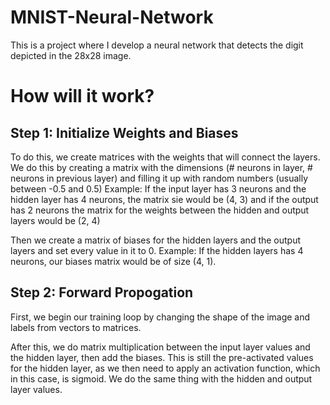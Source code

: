 # MNIST-Neural-Network
This is a project where I develop a neural network that detects the digit depicted in the 28x28 image.

# How will it work?

## Step 1: Initialize Weights and Biases

To do this, we create matrices with the weights that will connect the layers. We do this by creating a matrix with the dimensions (# neurons in layer, # neurons in previous layer) and filling it up with random numbers (usually between -0.5 and 0.5)
Example: If the input layer has 3 neurons and the hidden layer has 4 neurons, the matrix sie would be (4, 3) and if the output has 2 neurons the matrix for the weights between the hidden and output layers would be (2, 4)

Then we create a matrix of biases for the hidden layers and the output layers and set every value in it to 0.
Example: If the hidden layers has 4 neurons, our biases matrix would be of size (4, 1).

## Step 2: Forward Propogation

First, we begin our training loop by changing the shape of the image and labels from vectors to matrices.

After this, we do matrix multiplication between the input layer values and the hidden layer, then add the biases. 
This is still the pre-activated values for the hidden layer, as we then need to apply an activation function, which in this case, is sigmoid.
We do the same thing with the hidden and output layer values.



